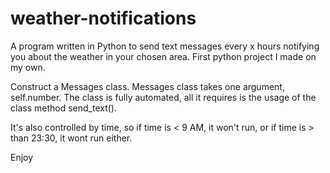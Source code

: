 weather-notifications
=====================

A program written in Python to send text messages every x hours notifying you about the weather in your chosen area. First python project I made on my own. 

Construct a Messages class. Messages class takes one argument, self.number. The class is fully automated, all it requires is the usage of the class method send_text().

It's also controlled by time, so if time is < 9 AM, it won't run, or if time is > than 23:30, it wont run either.


Enjoy
